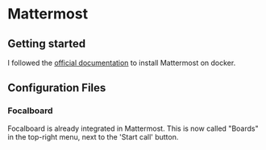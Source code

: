 # Mattermost

## Getting started

I followed the [official documentation](https://docs.mattermost.com/install/install-docker.html#deploy-mattermost-on-docker-for-production-use) to install Mattermost on docker.

## Configuration Files

### Focalboard 

Focalboard is already integrated in Mattermost. This is now called "Boards" in the top-right menu, next to the 'Start call' button.
